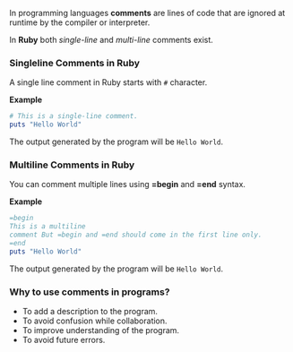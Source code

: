 In programming languages **comments** are lines of code that are ignored at runtime by the compiler or interpreter.

In **Ruby** both _single-line_ and _multi-line_ comments exist.

### Singleline Comments in Ruby

A single line comment in Ruby starts with `#` character.

**Example**

```ruby
# This is a single-line comment.
puts "Hello World"
```

The output generated by the program will be `Hello World`.

### Multiline Comments in Ruby

You can comment multiple lines using **=begin** and **=end** syntax.

**Example**

```ruby
=begin
This is a multiline 
comment But =begin and =end should come in the first line only. 
=end
puts "Hello World"
```

The output generated by the program will be `Hello World`.

### Why to use comments in programs?

- To add a description to the program.
- To avoid confusion while collaboration.
- To improve understanding of the program.
- To avoid future errors.
